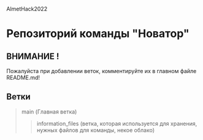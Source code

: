 AlmetHack2022
# Репозиторий команды "Новатор"

## ВНИМАНИЕ !
Пожалуйста при добавлении веток, комментируйте их в главном файле README.md!

## Ветки
> main (Главная ветка)
>> information_files (ветка, которая используется для хранения, нужных файлов для команды, некое облако)

